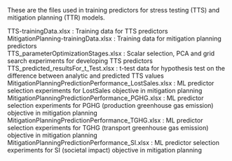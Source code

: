These are the files used in training predictors for stress testing (TTS) and mitigation planning (TTR) models. 

TTS-trainingData.xlsx                : Training data for TTS predictors<br>
MitigationPlanning-trainingData.xlsx : Training data for mitigation planning predictors<br>
TTS_parameterOptimizationStages.xlsx : Scalar selection, PCA and grid search experiments for developing TTS predictors<br>
TTS_predicted_resultsFor_t_Test.xlsx : t-test data for hypothesis test on the difference between analytic and predicted TTS values<br>
MitigationPlanningPredictionPerformance_LostSales.xlsx : ML predictor selection experiments for LostSales objective in mitigation planning<br>
MitigationPlanningPredictionPerformance_PGHG.xlsx : ML predictor selection experiments for PGHG (production greenhouse gas emission) objective in mitigation planning<br>
MitigationPlanningPredictionPerformance_TGHG.xlsx : ML predictor selection experiments for TGHG (transport greenhouse gas emission) objective in mitigation planning<br>
MitigationPlanningPredictionPerformance_SI.xlsx : ML predictor selection experiments for SI (societal impact) objective in mitigation planning<br>
